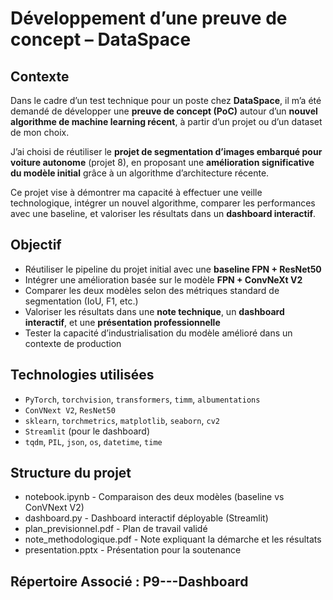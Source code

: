 #  Développement d’une preuve de concept – DataSpace

## Contexte

Dans le cadre d’un test technique pour un poste chez **DataSpace**, il m’a été demandé de développer une **preuve de concept (PoC)** autour d’un **nouvel algorithme de machine learning récent**, à partir d’un projet ou d’un dataset de mon choix.

J’ai choisi de réutiliser le **projet de segmentation d’images embarqué pour voiture autonome** (projet 8), en proposant une **amélioration significative du modèle initial** grâce à un algorithme d’architecture récente.

Ce projet vise à démontrer ma capacité à effectuer une veille technologique, intégrer un nouvel algorithme, comparer les performances avec une baseline, et valoriser les résultats dans un **dashboard interactif**.

## Objectif

- Réutiliser le pipeline du projet initial avec une **baseline FPN + ResNet50**
- Intégrer une amélioration basée sur le modèle **FPN + ConvNeXt V2**
- Comparer les deux modèles selon des métriques standard de segmentation (IoU, F1, etc.)
- Valoriser les résultats dans une **note technique**, un **dashboard interactif**, et une **présentation professionnelle**
- Tester la capacité d’industrialisation du modèle amélioré dans un contexte de production

## Technologies utilisées

- `PyTorch`, `torchvision`, `transformers`, `timm`, `albumentations`
- `ConVNext V2`, `ResNet50`
- `sklearn`, `torchmetrics`, `matplotlib`, `seaborn`, `cv2`
- `Streamlit` (pour le dashboard)
- `tqdm`, `PIL`, `json`, `os`, `datetime`, `time`

## Structure du projet

- notebook.ipynb - Comparaison des deux modèles (baseline vs ConVNext V2)
- dashboard.py - Dashboard interactif déployable (Streamlit)
- plan_previsionnel.pdf - Plan de travail validé
- note_methodologique.pdf - Note expliquant la démarche et les résultats
- presentation.pptx - Présentation pour la soutenance

## Répertoire Associé : P9---Dashboard
